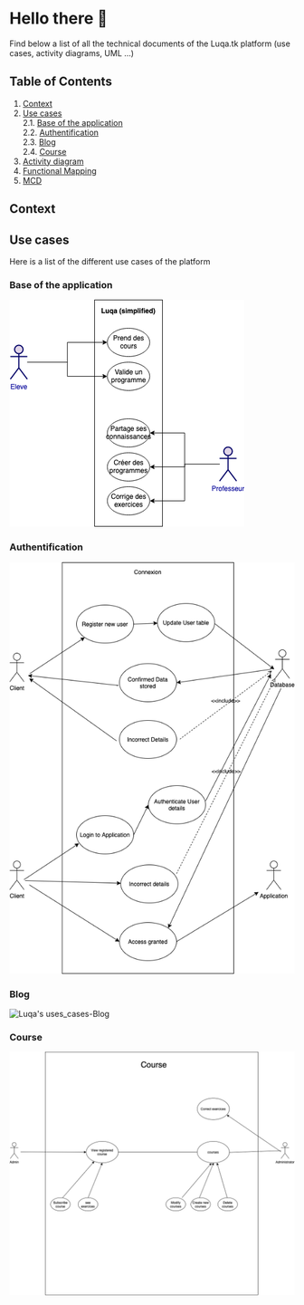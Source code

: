 # Hello there 👋
Find below a list of all the technical documents of the Luqa.tk platform (use cases, activity diagrams, UML ...)


## Table of Contents
1. [Context](#context)
2. [Use cases](#use-cases) <br>
2.1. [Base of the application](#base-of-the-application) <br>
2.2. [Authentification](#authentification) <br>
2.3. [Blog](#blog) <br>
2.4. [Course](#course) <br>
3. [Activity diagram](#activity-diagram)
4. [Functional Mapping](#functional-mapping)
5. [MCD](#mcd)

## Context

## Use cases
Here is a list of the different use cases of the platform

### Base of the application
![Luqa's uses_cases-Base](https://raw.githubusercontent.com/LuqaEducation/docs/master/uses_cases-Base.png)

### Authentification
![Luqa's uses_cases-Authentification](https://raw.githubusercontent.com/LuqaEducation/docs/master/uses_cases-Authentification.png)

### Blog
![Luqa's uses_cases-Blog](https://raw.githubusercontent.com/LuqaEducation/docs/master/uses_cases-Blog.)

### Course
![Luqa's uses_cases-Cours](https://raw.githubusercontent.com/LuqaEducation/docs/master/uses_cases-Cours.png)
